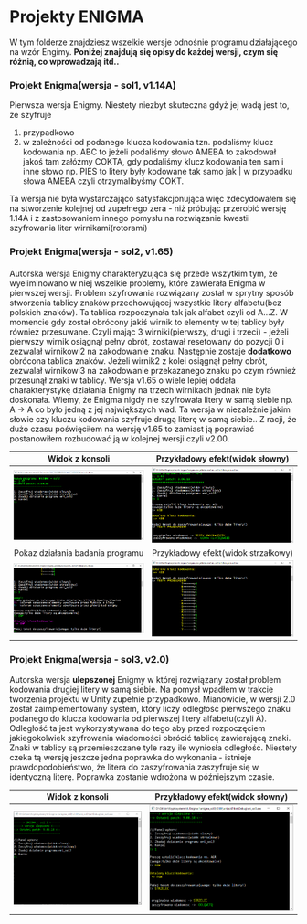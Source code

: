 # Projekty ENIGMA

W tym folderze znajdziesz wszelkie wersje odnośnie programu działającego na wzór Engimy.
__Poniżej znajdują się opisy do każdej wersji, czym się różnią, co wprowadzają itd..__

### Projekt Enigma(wersja - sol1, v1.14A) ###
Pierwsza wersja Enigmy. Niestety niezbyt skuteczna gdyż jej wadą jest to, że szyfruje
1) przypadkowo
2) w zależności od podanego klucza kodowania tzn. podaliśmy klucz kodowania np. ABC
to jeżeli podaliśmy słowo AMEBA to zakodował jakoś tam załóżmy COKTA, gdy podaliśmy
klucz kodowania ten sam i inne słowo np. PIES to litery były kodowane tak samo jak |
w przypadku słowa AMEBA czyli otrzymalibyśmy COKT.

Ta wersja nie była wystarczająco satysfakcjonująca więc zdecydowałem się na stworzenie
kolejnej od zupełnego zera - niż próbując przerobić wersję 1.14A i z zastosowaniem innego
pomysłu na rozwiązanie kwestii szyfrowania liter wirnikami(rotorami)

### Projekt Enigma(wersja - sol2, v1.65) ###
#### 
Autorska wersja Enigmy charakteryzująca się przede wszytkim tym, że wyeliminowano w 
niej wszelkie problemy, które zawierała Enigma w pierwszej wersji. Problem szyfrowania
rozwiązany został w sprytny sposób stworzenia tablicy znaków przechowującej wszystkie
litery alfabetu(bez polskich znaków). Ta tablica rozpoczynała tak jak alfabet czyli 
od A...Z. W momencie gdy został obrócony jakiś wirnik to elementy w tej tablicy były
również przesuwane. Czyli mając 3 wirniki(pierwszy, drugi i trzeci) - jeżeli pierwszy
wirnik osiągnął pełny obrót, zostawał resetowany do pozycji 0 i zezwalał wirnikowi2 na
zakodowanie znaku. Następnie zostaje __dodatkowo__ obrócona tablica znaków. Jeżeli wirnik2
z kolei osiągnął pełny obrót, zezwalał wirnikowi3 na zakodowanie przekazanego znaku po
czym również przesunął znaki w tablicy. Wersja v1.65 o wiele lepiej oddała charakterystykę
działania Enigmy na trzech wirnikach jednak nie była doskonała. Wiemy, że Enigma nigdy nie
szyfrowała litery w samą siebie np. A -> A co było jedną z jej największych wad. Ta wersja
w niezależnie jakim słowie czy kluczu kodowania szyfruje drugą literę w samą siebie.. Z 
racji, że dużo czasu poświęciłem na wersję v1.65 to zamiast ją poprawiać postanowiłem
rozbudować ją w kolejnej wersji czyli v2.00.


Widok z konsoli                                   |   Przykładowy efekt(widok słowny)
:------------------------------------------------:|:------------------------------------------------:
![error](https://github.com/trolit/Kryptosystemy/blob/master/images/enigma_menu.PNG) | ![error](https://github.com/trolit/Kryptosystemy/blob/master/images/enigma_szyfr01.PNG)
Pokaz działania badania programu                  |   Przykładowy efekt(widok strzałkowy)
![error](https://github.com/trolit/Kryptosystemy/blob/master/images/enigma_gif.gif) | ![error](https://github.com/trolit/Kryptosystemy/blob/master/images/enigma_szyfr02.PNG)


### Projekt Enigma(wersja - sol3, v2.0) ###
Autorska wersja __ulepszonej__ Enigmy w której rozwiązany został problem kodowania drugiej 
litery w samą siebie. Na pomysł wpadłem w trakcie tworzenia projektu w Unity zupełnie przypadkowo.
Mianowicie, w wersji 2.0 został zaimplementowany system, który liczy odległość pierwszego znaku
podanego do klucza kodowania od pierwszej litery alfabetu(czyli A). Odległość ta jest wykorzystywana
do tego aby przed rozpoczęciem jakiegokolwiek szyfrowania wiadomości obrócić tablicę zawierającą
znaki. Znaki w tablicy są przemieszczane tyle razy ile wyniosła odległość. Niestety czeka tą wersję
jeszcze jedna poprawka do wykonania - istnieje prawdopodobieństwo, że litera do zaszyfrowania 
zaszyfruje się w identyczną literę. Poprawka zostanie wdrożona w późniejszym czasie.

Widok z konsoli                                   |   Przykładowy efekt(widok słowny)
:------------------------------------------------:|:------------------------------------------------:
![error](https://github.com/trolit/Kryptosystemy/blob/master/images/eni_sol3menu.PNG) | ![error](https://github.com/trolit/Kryptosystemy/blob/master/images/eni_sol3example1.PNG)